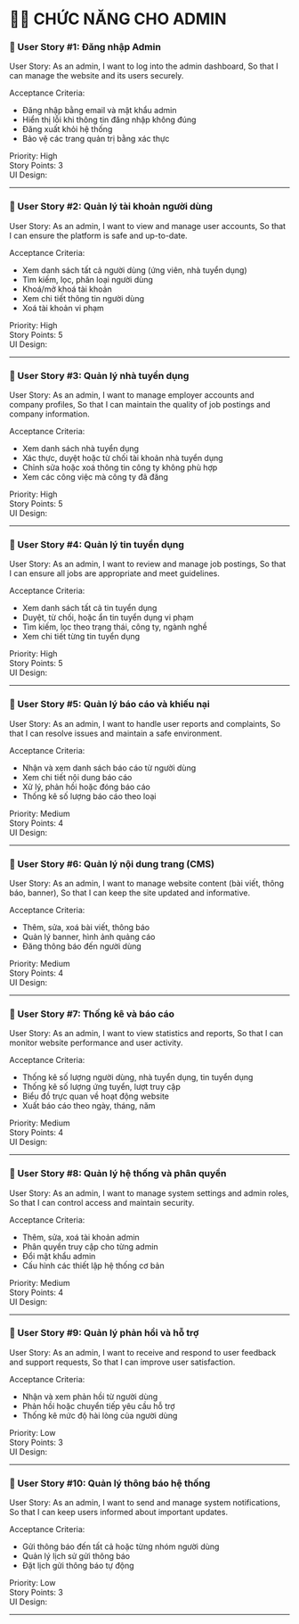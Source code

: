 # 👨‍💼 CHỨC NĂNG CHO ADMIN

### 🧩 User Story #1: Đăng nhập Admin

User Story: As an admin, I want to log into the admin dashboard,
So that I can manage the website and its users securely.

Acceptance Criteria:
- Đăng nhập bằng email và mật khẩu admin
- Hiển thị lỗi khi thông tin đăng nhập không đúng
- Đăng xuất khỏi hệ thống
- Bảo vệ các trang quản trị bằng xác thực

Priority: High  
Story Points: 3  
UI Design:  

---

### 🧩 User Story #2: Quản lý tài khoản người dùng

User Story: As an admin, I want to view and manage user accounts,
So that I can ensure the platform is safe and up-to-date.

Acceptance Criteria:
- Xem danh sách tất cả người dùng (ứng viên, nhà tuyển dụng)
- Tìm kiếm, lọc, phân loại người dùng
- Khoá/mở khoá tài khoản
- Xem chi tiết thông tin người dùng
- Xoá tài khoản vi phạm

Priority: High  
Story Points: 5  
UI Design:  

---

### 🧩 User Story #3: Quản lý nhà tuyển dụng

User Story: As an admin, I want to manage employer accounts and company profiles,
So that I can maintain the quality of job postings and company information.

Acceptance Criteria:
- Xem danh sách nhà tuyển dụng
- Xác thực, duyệt hoặc từ chối tài khoản nhà tuyển dụng
- Chỉnh sửa hoặc xoá thông tin công ty không phù hợp
- Xem các công việc mà công ty đã đăng

Priority: High  
Story Points: 5  
UI Design:  

---

### 🧩 User Story #4: Quản lý tin tuyển dụng

User Story: As an admin, I want to review and manage job postings,
So that I can ensure all jobs are appropriate and meet guidelines.

Acceptance Criteria:
- Xem danh sách tất cả tin tuyển dụng
- Duyệt, từ chối, hoặc ẩn tin tuyển dụng vi phạm
- Tìm kiếm, lọc theo trạng thái, công ty, ngành nghề
- Xem chi tiết từng tin tuyển dụng

Priority: High  
Story Points: 5  
UI Design:  

---

### 🧩 User Story #5: Quản lý báo cáo và khiếu nại

User Story: As an admin, I want to handle user reports and complaints,
So that I can resolve issues and maintain a safe environment.

Acceptance Criteria:
- Nhận và xem danh sách báo cáo từ người dùng
- Xem chi tiết nội dung báo cáo
- Xử lý, phản hồi hoặc đóng báo cáo
- Thống kê số lượng báo cáo theo loại

Priority: Medium  
Story Points: 4  
UI Design:  

---

### 🧩 User Story #6: Quản lý nội dung trang (CMS)

User Story: As an admin, I want to manage website content (bài viết, thông báo, banner),
So that I can keep the site updated and informative.

Acceptance Criteria:
- Thêm, sửa, xoá bài viết, thông báo
- Quản lý banner, hình ảnh quảng cáo
- Đăng thông báo đến người dùng

Priority: Medium  
Story Points: 4  
UI Design:  

---

### 🧩 User Story #7: Thống kê và báo cáo

User Story: As an admin, I want to view statistics and reports,
So that I can monitor website performance and user activity.

Acceptance Criteria:
- Thống kê số lượng người dùng, nhà tuyển dụng, tin tuyển dụng
- Thống kê số lượng ứng tuyển, lượt truy cập
- Biểu đồ trực quan về hoạt động website
- Xuất báo cáo theo ngày, tháng, năm

Priority: Medium  
Story Points: 4  
UI Design:  

---

### 🧩 User Story #8: Quản lý hệ thống và phân quyền

User Story: As an admin, I want to manage system settings and admin roles,
So that I can control access and maintain security.

Acceptance Criteria:
- Thêm, sửa, xoá tài khoản admin
- Phân quyền truy cập cho từng admin
- Đổi mật khẩu admin
- Cấu hình các thiết lập hệ thống cơ bản

Priority: Medium  
Story Points: 4  
UI Design:  

---

### 🧩 User Story #9: Quản lý phản hồi và hỗ trợ

User Story: As an admin, I want to receive and respond to user feedback and support requests,
So that I can improve user satisfaction.

Acceptance Criteria:
- Nhận và xem phản hồi từ người dùng
- Phản hồi hoặc chuyển tiếp yêu cầu hỗ trợ
- Thống kê mức độ hài lòng của người dùng

Priority: Low  
Story Points: 3  
UI Design:  

---

### 🧩 User Story #10: Quản lý thông báo hệ thống

User Story: As an admin, I want to send and manage system notifications,
So that I can keep users informed about important updates.

Acceptance Criteria:
- Gửi thông báo đến tất cả hoặc từng nhóm người dùng
- Quản lý lịch sử gửi thông báo
- Đặt lịch gửi thông báo tự động

Priority: Low  
Story Points: 3  
UI Design:  

---
